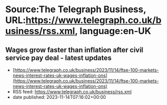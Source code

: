 # Source:The Telegraph Business, URL:https://www.telegraph.co.uk/business/rss.xml, language:en-UK

## Wages grow faster than inflation after civil service pay deal - latest updates
 - [https://www.telegraph.co.uk/business/2023/11/14/ftse-100-markets-news-interest-rates-uk-wages-inflation-ons](https://www.telegraph.co.uk/business/2023/11/14/ftse-100-markets-news-interest-rates-uk-wages-inflation-ons)
 - RSS feed: https://www.telegraph.co.uk/business/rss.xml
 - date published: 2023-11-14T07:16:02+00:00




